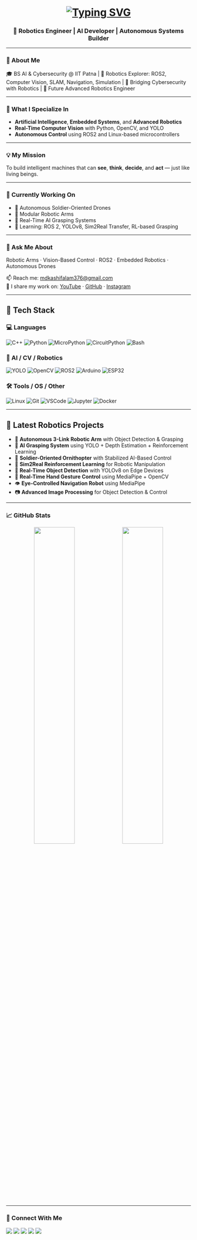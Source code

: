 <h1 align="center">
  <a href="#">
    <img src="https://readme-typing-svg.herokuapp.com?font=Fira+Code&size=30&duration=3000&pause=500&color=F70000&center=true&vCenter=true&multiline=true&width=500&height=80&lines=Hi+%F0%9F%91%8B%2C+I'm+Md+Kashif+Alam" alt="Typing SVG">
  </a>
</h1>

<h3 align="center">🚀 Robotics Engineer | AI Developer | Autonomous Systems Builder</h3>

---

### 👋 About Me
🎓 BS AI & Cybersecurity @ IIT Patna | 🤖 Robotics Explorer: ROS2, Computer Vision, SLAM, Navigation, Simulation | 🔐 Bridging Cybersecurity with Robotics | 🚀 Future Advanced Robotics Engineer

---

### 🎯 What I Specialize In
- **Artificial Intelligence**, **Embedded Systems**, and **Advanced Robotics**
- **Real-Time Computer Vision** with Python, OpenCV, and YOLO
- **Autonomous Control** using ROS2 and Linux-based microcontrollers

---

### 💡 My Mission
To build intelligent machines that can **see**, **think**, **decide**, and **act** — just like living beings.

---

### 🔭 Currently Working On
- 🤖 Autonomous Soldier-Oriented Drones
- 🤖 Modular Robotic Arms
- 🤖 Real-Time AI Grasping Systems
- 🌱 Learning: ROS 2, YOLOv8, Sim2Real Transfer, RL-based Grasping

---

### 💬 Ask Me About
Robotic Arms · Vision-Based Control · ROS2 · Embedded Robotics · Autonomous Drones

📫 Reach me: [mdkashifalam376@gmail.com](mailto:mdkashifalam376@gmail.com)  
🎥 I share my work on: [YouTube](https://www.youtube.com/@electroboticsAi) · [GitHub](https://github.com/KashifAlam407) · [Instagram](https://instagram.com/kashifalam4142)

---

## 🧠 Tech Stack

### 💻 Languages  
![C++](https://img.shields.io/badge/C%2B%2B-004482?style=for-the-badge&logo=c%2B%2B&logoColor=white)
![Python](https://img.shields.io/badge/Python-3776AB?style=for-the-badge&logo=python&logoColor=white)
![MicroPython](https://img.shields.io/badge/MicroPython-2C3E50?style=for-the-badge&logo=python&logoColor=white)
![CircuitPython](https://img.shields.io/badge/CircuitPython-2A2A2A?style=for-the-badge&logo=adafruit&logoColor=white)
![Bash](https://img.shields.io/badge/Bash-121011?style=for-the-badge&logo=gnubash&logoColor=white)

### 🤖 AI / CV / Robotics  
![YOLO](https://img.shields.io/badge/YOLO-292929?style=for-the-badge&logo=darkreader&logoColor=yellow)
![OpenCV](https://img.shields.io/badge/OpenCV-5C3EE8?style=for-the-badge&logo=opencv&logoColor=white)
![ROS2](https://img.shields.io/badge/ROS2-22314E?style=for-the-badge&logo=ros&logoColor=white)
![Arduino](https://img.shields.io/badge/Arduino-00979D?style=for-the-badge&logo=arduino&logoColor=white)
![ESP32](https://img.shields.io/badge/ESP32-000000?style=for-the-badge&logo=esphome&logoColor=white)

### 🛠️ Tools / OS / Other  
![Linux](https://img.shields.io/badge/Linux-FCC624?style=for-the-badge&logo=linux&logoColor=black)
![Git](https://img.shields.io/badge/Git-F05032?style=for-the-badge&logo=git&logoColor=white)
![VSCode](https://img.shields.io/badge/VSCode-007ACC?style=for-the-badge&logo=visualstudiocode&logoColor=white)
![Jupyter](https://img.shields.io/badge/Jupyter-F37626?style=for-the-badge&logo=jupyter&logoColor=white)
![Docker](https://img.shields.io/badge/Docker-2496ED?style=for-the-badge&logo=docker&logoColor=white)

---

## 🧠 Latest Robotics Projects

- 🤖 **Autonomous 3-Link Robotic Arm** with Object Detection & Grasping  
- 🦾 **AI Grasping System** using YOLO + Depth Estimation + Reinforcement Learning  
- 🚁 **Soldier-Oriented Ornithopter** with Stabilized AI-Based Control  
- 🧠 **Sim2Real Reinforcement Learning** for Robotic Manipulation  
- 🎯 **Real-Time Object Detection** with YOLOv8 on Edge Devices  
- 🧠 **Real-Time Hand Gesture Control** using MediaPipe + OpenCV  
- 👁️ **Eye-Controlled Navigation Robot** using MediaPipe  
- 📷 **Advanced Image Processing** for Object Detection & Control

---

### 📈 GitHub Stats

<p align="center">
  <img src="https://github-readme-stats.vercel.app/api?username=KashifAlam407&show_icons=true&theme=radical" width="47%" />
  <img src="https://github-readme-streak-stats.herokuapp.com/?user=KashifAlam407&theme=radical" width="47%" />
</p>

---

### 🧳 Connect With Me

<p align="left">
  <a href="mailto:mdkashifalam376@gmail.com"><img src="https://img.shields.io/badge/Email-D14836?style=for-the-badge&logo=gmail&logoColor=white"></a>
  <a href="https://www.youtube.com/@electroboticsai"><img src="https://img.shields.io/badge/Youtube-FF0000?style=for-the-badge&logo=youtube&logoColor=white"></a>
  <a href="https://github.com/KashifAlam407"><img src="https://img.shields.io/badge/GitHub-100000?style=for-the-badge&logo=github&logoColor=white"></a>
  <a href="https://instagram.com/kashifalam4142"><img src="https://img.shields.io/badge/Instagram-E4405F?style=for-the-badge&logo=instagram&logoColor=white"></a>
  <a href="https://www.linkedin.com/in/md-kashif-alam-a55b19380/"><img src="https://img.shields.io/badge/LinkedIn-0A66C2?style=for-the-badge&logo=linkedin&logoColor=white"></a>
</p>
